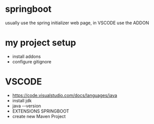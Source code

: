 # springboot
usually use the spring initializer web page, in VSCODE use the ADDON

# my project setup
- install addons
- configure gitignore


# VSCODE
- https://code.visualstudio.com/docs/languages/java
- install jdk
- java --version
- EXTENSIONS SPRINGBOOT
- create new Maven Project